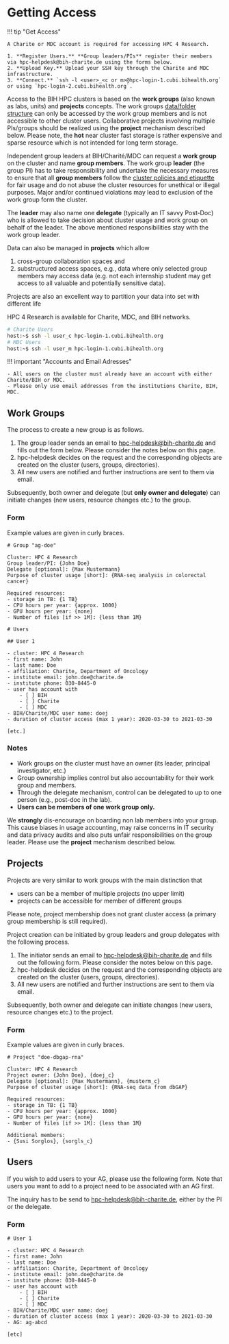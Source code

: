 # Getting Access

!!! tip "Get Access"

    A Charite or MDC account is required for accessing HPC 4 Research.

    1. **Register Users.** **Group leaders/PIs** register their members via hpc-helpdesk@bih-charite.de using the forms below.
    2. **Upload Key.** Upload your SSH key through the Charite and MDC infrastructure.
    3. **Connect.** `ssh -l <user>_<c or m>@hpc-login-1.cubi.bihealth.org` or using `hpc-login-2.cubi.bihealth.org`.

Access to the BIH HPC clusters is based on the **work groups** (also known as labs, units) and **projects** concepts. 
The work groups [data/folder structure](../../storage/storage-locations/) can only be accessed by the work group members and is not accessible to other cluster users.
Collaborative projects involving multiple PIs/groups should be realized using the **project** mechanism described below.
Please note, the **hot** near cluster fast storage is rather expensive and sparse resource which is not intended for long term storage. 

Independent group leaders at BIH/Charité/MDC can request a **work group** on the cluster and name **group members**. 
The work group **leader** (the group PI) has to take responsibility and undertake the necessary measures to ensure that all **group members** follow the [cluster policies and etiquette](../policies/) for fair usage and do not abuse the cluster resources for unethical or illegal purposes.
Major and/or continued violations may lead to exclusion of the work group form the cluster.  

The **leader** may also name one **delegate** (typically an IT savvy Post-Doc) who is allowed to take decision about cluster usage and work group on behalf of the leader. 
The above mentioned responsibilities stay with the work group leader.  

Data can also be managed in **projects** which allow 

1. cross-group collaboration spaces and
2. substructured access spaces, e.g., data where only selected group members may access data (e.g. not each internship student may get access to all valuable and potentially sensitive data).

Projects are also an excellent way to partition your data into set with different life 

HPC 4 Research is available for Charite, MDC, and BIH networks.

```bash
# Charite Users
host:~$ ssh -l user_c hpc-login-1.cubi.bihealth.org
# MDC Users
host:~$ ssh -l user_m hpc-login-1.cubi.bihealth.org
```

!!! important "Accounts and Email Adresses"

    - All users on the cluster must already have an account with either Charite/BIH or MDC.
    - Please only use email addresses from the institutions Charite, BIH, MDC.

## Work Groups

The process to create a new group is as follows.

1. The group leader sends an email to hpc-helpdesk@bih-charite.de and fills out the form below.
   Please consider the notes below on this page.
2. hpc-helpdesk decides on the request and the corresponding objects are created on the cluster (users, groups, directories).
3. All new users are notified and further instructions are sent to them via email.

Subsequently, both owner and delegate (but **only owner and delegate**) can initiate changes (new users, resource changes etc.) to the group.

### Form

Example values are given in curly braces.

```
# Group "ag-doe"

Cluster: HPC 4 Research
Group leader/PI: {John Doe}
Delegate [optional]: {Max Mustermann}
Purpose of cluster usage [short]: {RNA-seq analysis in colorectal cancer}

Required resources:
- storage in TB: {1 TB}
- CPU hours per year: {approx. 1000}
- GPU hours per year: {none}
- Number of files [if >> 1M]: {less than 1M}

# Users

## User 1

- cluster: HPC 4 Research
- first name: John
- last name: Doe
- affiliation: Charite, Department of Oncology
- institute email: john.doe@charite.de
- institute phone: 030-8445-0
- user has account with
    - [ ] BIH
    - [ ] Charite
    - [ ] MDC
- BIH/Charite/MDC user name: doej
- duration of cluster access (max 1 year): 2020-03-30 to 2021-03-30

[etc.]
```

### Notes

- Work groups on the cluster must have an owner (its leader, principal investigator, etc.)
- Group ownership implies control but also accountability for their work group and members.
- Through the delegate mechanism, control can be delegated to up to one person (e.g., post-doc in the lab).
- **Users can be members of one work group only.**

We **strongly** dis-encourage on boarding non lab members into your group. 
This cause biases in usage accounting, may raise concerns in IT security and data privacy audits and also puts unfair responsibilities on the group leader. 
Please use the **project** mechanism described below. 

## Projects

Projects are very similar to work groups with the main distinction that
- users can be a member of multiple projects (no upper limit) 
- projects can be accessible for member of different groups 

Please note, project membership does not grant cluster access (a primary group membership is still required).

Project creation can be initiated by group leaders and group delegates with the following process.

1. The initiator sends an email to hpc-helpdesk@bih-charite.de and fills out the following form.
   Please consider the notes below on this page.
2. hpc-helpdesk decides on the request and the corresponding objects are created on the cluster (users, groups, directories).
3. All new users are notified and further instructions are sent to them via email.

Subsequently, both owner and delegate can initiate changes (new users, resource changes etc.) to the project. 

### Form

Example values are given in curly braces.

```
# Project "doe-dbgap-rna"

Cluster: HPC 4 Research
Project owner: {John Doe}, {doej_c}
Delegate [optional]: {Max Mustermann}, {musterm_c}
Purpose of cluster usage [short]: {RNA-seq data from dbGAP}

Required resources:
- storage in TB: {1 TB}
- CPU hours per year: {approx. 1000}
- GPU hours per year: {none}
- Number of files [if >> 1M]: {less than 1M}

Additional members:
- {Susi Sorglos}, {sorgls_c}
```

## Users

If you wish to add users to your AG, please use the following form. Note that users you want to add to a project need to be associated with an AG first.

The inquiry has to be send to hpc-helpdesk@bih-charite.de, either by the PI or the delegate.

### Form

```
# User 1

- cluster: HPC 4 Research
- first name: John
- last name: Doe
- affiliation: Charite, Department of Oncology
- institute email: john.doe@charite.de
- institute phone: 030-8445-0
- user has account with
    - [ ] BIH
    - [ ] Charite
    - [ ] MDC
- BIH/Charite/MDC user name: doej
- duration of cluster access (max 1 year): 2020-03-30 to 2021-03-30
- AG: ag-abcd

[etc]
```
